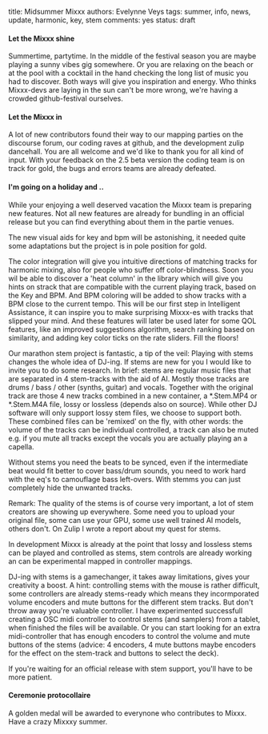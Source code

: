 title: Midsummer Mixxx
authors: Evelynne Veys
tags: summer, info, news, update, harmonic, key, stem
comments: yes
status: draft

#### Let the Mixxx shine

Summertime, partytime. In the middle of the festival season you are maybe playing a sunny vibes gig somewhere.
Or you are relaxing on the beach or at the pool with a cocktail in the hand checking the long list of music you had to discover.
Both ways will give you inspiration and energy.
Who thinks Mixxx-devs are laying in the sun can't be more wrong, we're having a crowded github-festival ourselves.

#### Let the Mixxx in

A lot of new contributors found their way to our mapping parties on the discourse forum, our coding raves at github, 
and the development zulip dancehall. You are all welcome and we'd like to thank you for all kind of input.
With your feedback on the 2.5 beta version the coding team is on track for gold, the bugs and errors teams are already defeated.

#### I'm going on a holiday and ..

While your enjoying a well deserved vacation the Mixxx team is preparing new features.
Not all new features are already for bundling in an official release but you can find everything about them in the partie venues. 

The new visual aids for key and bpm will be astonishing, it needed quite some adaptations but the project is in pole position for gold.

The color integration will give you intuitive directions of matching tracks for harmonic mixing, also for people who suffer off color-blindness.
Soon you wil be able to discover a 'heat column' in the library which will give you hints on strack that are compatible with the current playing track,
based on the Key and BPM. And BPM coloring will be added to show tracks with a BPM close to the current tempo.
This will be our first step in Intelligent Assistance, it can inspire you to make surprising Mixxx-es with tracks that slipped your mind.
And these features will later be used later for some QOL features, like an improved suggestions algorithm, search ranking based on similarity,
and adding key color ticks on the rate sliders.
Fill the floors!

Our marathon stem project is fantastic, a tip of the veil:
Playing with stems changes the whole idea of DJ-ing. If stems are new for you I would like to invite you to do some research. 
In brief: stems are regular music files that are separated in 4 stem-tracks with the aid of AI.
Mostly those tracks are drums / bass / other (synths, guitar) and vocals. Together with the original track are those 4 new tracks
combined in a new container, a *.Stem.MP4 or *.Stem.M4A file, lossy or lossless (depends also on source).
While other DJ software will only support lossy stem files, we choose to support both.
These combined files can be 'remixed' on the fly, with other words: the volume of the tracks can be individual controlled,
a track can also be muted e.g. if you mute all tracks except the vocals you are actually playing an a capella.

Without stems you need the beats to be synced, even if the intermediate beat would fit better to cover bass/drum sounds,
you need to work hard with the eq's to camouflage bass left-overs. With stemms you can just completely hide the unwanted tracks.

Remark: The quality of the stems is of course very important, a lot of stem creators are showing up everywhere. 
Some need you to upload your original file, some can use your GPU, some use well trained AI models, others don't.
On Zulip I wrote a report about my quest for stems.

In development Mixxx is already at the point that lossy and lossless stems can be played and controlled as stems, stem controls are already 
working an can be experimental mapped in controller mappings. 

DJ-ing with stems is a gamechanger, it takes away limitations, gives your creativity a boost.
A hint: controlling stems with the mouse is rather difficult, some controllers are already stems-ready which means they incormporated
volume encoders and mute buttons for the different stem tracks. But don't throw away you're valuable controller. 
I have experimented successfull creating a OSC midi controller to control stems (and samplers) from a tablet, when finished the files will be available.
Or you can start looking for an extra midi-controller that has enough encoders to control the volume and mute buttons of the stems (advice: 4 encoders, 4 mute buttons maybe encoders for the effect on the stem-track and buttons to select the deck).

If you're waiting for an official release with stem support, you'll have to be more patient.

#### Ceremonie protocollaire

A golden medal will be awarded to everynone who contributes to Mixxx.
Have a crazy Mixxxy summer.
